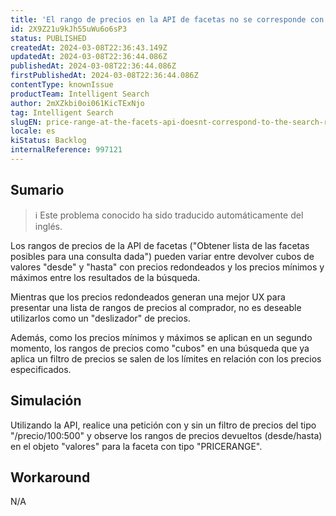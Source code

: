```yaml
---
title: 'El rango de precios en la API de facetas no se corresponde con los resultados de búsqueda'
id: 2X9Z21u9kJh55uWu6o6sP3
status: PUBLISHED
createdAt: 2024-03-08T22:36:43.149Z
updatedAt: 2024-03-08T22:36:44.086Z
publishedAt: 2024-03-08T22:36:44.086Z
firstPublishedAt: 2024-03-08T22:36:44.086Z
contentType: knownIssue
productTeam: Intelligent Search
author: 2mXZkbi0oi061KicTExNjo
tag: Intelligent Search
slugEN: price-range-at-the-facets-api-doesnt-correspond-to-the-search-results
locale: es
kiStatus: Backlog
internalReference: 997121
---
```


## Sumario

>ℹ️ Este problema conocido ha sido traducido automáticamente del inglés.


Los rangos de precios de la API de facetas ("Obtener lista de las facetas posibles para una consulta dada") pueden variar entre devolver cubos de valores "desde" y "hasta" con precios redondeados y los precios mínimos y máximos entre los resultados de la búsqueda.

Mientras que los precios redondeados generan una mejor UX para presentar una lista de rangos de precios al comprador, no es deseable utilizarlos como un "deslizador" de precios.

Además, como los precios mínimos y máximos se aplican en un segundo momento, los rangos de precios como "cubos" en una búsqueda que ya aplica un filtro de precios se salen de los límites en relación con los precios especificados.


##

## Simulación


Utilizando la API, realice una petición con y sin un filtro de precios del tipo "/precio/100:500" y observe los rangos de precios devueltos (desde/hasta) en el objeto "valores" para la faceta con tipo "PRICERANGE".


##

## Workaround


N/A

